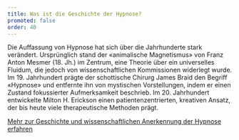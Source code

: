 ```yaml
---
title: Was ist die Geschichte der Hypnose?
promoted: false
order: 40
---
```


Die Auffassung von Hypnose hat sich über die Jahrhunderte stark verändert. Ursprünglich stand der «animalische Magnetismus» von Franz Anton Mesmer (18. Jh.) im Zentrum, eine Theorie über ein universelles Fluidum, die jedoch von wissenschaftlichen Kommissionen widerlegt wurde. Im 19. Jahrhundert prägte der schottische Chirurg James Braid den Begriff «Hypnose» und entfernte ihn von mystischen Vorstellungen, indem er einen Zustand fokussierter Aufmerksamkeit beschrieb. Im 20. Jahrhundert entwickelte Milton H. Erickson einen patientenzentrierten, kreativen Ansatz, der bis heute viele therapeutische Methoden prägt.

[Mehr zur Geschichte und wissenschaftlichen Anerkennung der Hypnose erfahren](/hypnosetherapie/#hypnose-geschichte-und-wissenschaftliche-anerkennung-von-anfänglichem-skeptizismus-bis-zur-medizinischen-akzeptanz)
